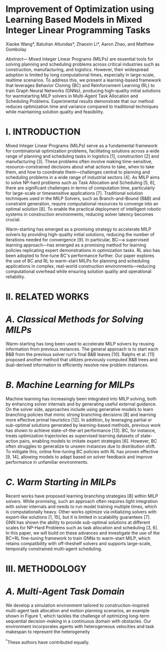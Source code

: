 # Improvement of Optimization using Learning Based Models in Mixed Integer Linear Programming Tasks

Xiaoke Wang\*, Batuhan Altundas\*, Zhaoxin Li\*, Aaron Zhao, and Matthew Gombolay

*Abstract*— Mixed Integer Linear Programs (MILPs) are essential tools for solving planning and scheduling problems across critical industries such as construction, manufacturing, and logistics. However, their widespread adoption is limited by long computational times, especially in large-scale, realtime scenarios. To address this, we present a learning-based framework that leverages Behavior Cloning (BC) and Reinforcement Learning (RL) to train Graph Neural Networks (GNNs), producing high-quality initial solutions for warmstarting MILP solvers in Multi-Agent Task Allocation and Scheduling Problems. Experimental results demonstrate that our method reduces optimization time and variance compared to traditional techniques while maintaining solution quality and feasibility.

# I. INTRODUCTION

Mixed Integer Linear Programs (MILPs) serve as a fundamental framework for combinatorial optimization problems, facilitating solutions across a wide range of planning and scheduling tasks in logistics [1], construction [2] and manufacturing [3]. These problems often involve making time-sensitive, resource-constrained decisions about what actions to take, when to take them, and how to coordinate them—challenges central to planning and scheduling problems in a wide range of industrial sectors [4]. As MILP aims to solve NP-hard problems such as Task Allocation and Scheduling [5, 6], there are significant challenges in terms of computation time, particularly for large-scale or timesensitive applications [7]. Traditional solution techniques used in the MILP Solvers, such as Branch-and-Bound (B&B) and constraint generation, require computational resources to converge into an optimal solution [8]. To enable the practical deployment of intelligent robotic systems in construction environments, reducing solver latency becomes crucial.

Warm-starting has emerged as a promising strategy to accelerate MILP solvers by providing high-quality initial solutions, reducing the number of iterations needed for convergence [9]. In particular, BC—a supervised learning approach—has emerged as a promising method for learning policies replicating expert demonstrations in optimization tasks. RL also has been adopted to fine-tune BC's performance further. Our paper explores the use of BC and RL to warm-start MILPs for planning and scheduling applications in complex, real-world construction environments—reducing computational overhead while ensuring solution quality and operational reliability.

# II. RELATED WORKS

# *A. Classical Methods for Solving MILPs*

Warm-starting has long been used to accelerate MILP solvers by reusing information from previous instances. The general approach is to start each B&B from the previous solver run's final B&B leaves [10]. Ralphs et al. [11] proposed another method that utilizes previously computed B&B trees and dual-derived information to efficiently resolve new problem instances.

# *B. Machine Learning for MILPs*

Machine learning has increasingly been integrated into MILP solving, both by enhancing solver internals and by generating useful external guidance. On the solver side, approaches include using generative models to learn branching policies that mimic strong branching decisions [8] and learning more effective primal heuristics [12]. In addition, by leveraging partial or sub-optimal solutions generated by learning-based methods, previous work has shown to achieve state-of-the-art performance [13]. BC, for instance, treats optimization trajectories as supervised learning datasets of state-action pairs, enabling models to imitate expert strategies [6]. However, BC often struggles to generalize to unseen instances due to distribution shift. To mitigate this, online fine-tuning BC policies with RL has proven effective [9, 14], allowing models to adapt based on solver feedback and improve performance in unfamiliar environments.

# *C. Warm Starting in MILPs*

Recent works have proposed learning branching strategies [8] within MILP solvers. While promising, such an approach often requires tight integration with solver internals and needs to run model training multiple times, which is computationally heavy. Other works optimize via initializing solvers with expert-like solutions [1, 15], but it is limited in scalability guarantees [7]. GNN has shown the ability to provide sub-optimal solutions at different scales for NP-Hard Problems such as task allocation and scheduling [3, 6]. In this paper, we will build on these advances and investigate the use of the BC+RL fine-tuning framework to train GNNs to warm-start MILP, which retains compatibility with off-theshelf solvers and supports large-scale, temporally constrained multi-agent scheduling.

# III. METHODOLOGY

# *A. Multi-Agent Task Domain*

We develop a simulation environment tailored to construction-inspired multi-agent task allocation and motion planning scenarios, an example shown in Figure 1, which tackles the challenge of optimizing long-term sequential decision-making in a continuous domain with obstacles. Our environment incorporates agents with heterogeneous velocities and task makespan to represent the heterogeneity

<sup>\*</sup>These authors have contributed equally.